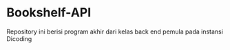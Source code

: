 # Bookshelf-API
Repository ini berisi program akhir dari kelas back end pemula pada instansi Dicoding
